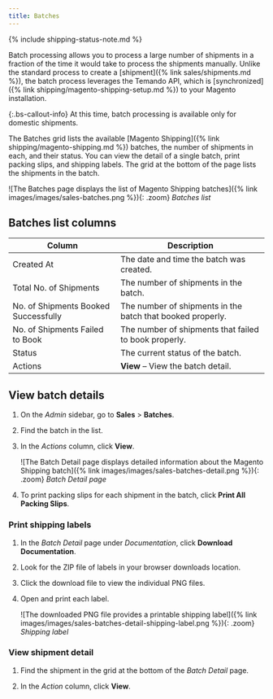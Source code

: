 ```yaml
---
title: Batches
---
```


{% include shipping-status-note.md %}

Batch processing allows you to process a large number of shipments in a fraction of the time it would take to process the shipments manually. Unlike the standard process to create a [shipment]({% link sales/shipments.md %}), the batch process leverages the Temando API, which is [synchronized]({% link shipping/magento-shipping-setup.md %}) to your Magento installation.

{:.bs-callout-info}
At this time, batch processing is available only for domestic shipments.

The Batches grid lists the available [Magento Shipping]({% link shipping/magento-shipping.md %}) batches, the number of shipments in each, and their status. You can view the detail of a single batch, print packing slips, and shipping labels. The grid at the bottom of the page lists the shipments in the batch.

![The Batches page displays the list of Magento Shipping batches]({% link images/images/sales-batches.png %}){: .zoom}
_Batches list_

## Batches list columns

|Column|Description|
|--- |--- |
|Created At|The date and time the batch was created.|
|Total No. of Shipments|The number of shipments in the batch.|
|No. of Shipments Booked Successfully|The number of shipments in the batch that booked properly.|
|No. of Shipments Failed to Book|The number of shipments that failed to book properly.|
|Status|The current status of the batch.|
|Actions|**View** – View the batch detail.|

## View batch details

1. On the _Admin_ sidebar, go to  **Sales** > **Batches**.

1. Find the batch in the list.

1. In the _Actions_ column, click **View**.

   ![The Batch Detail page displays detailed information about the Magento Shipping batch]({% link images/images/sales-batches-detail.png %}){: .zoom}
   _Batch Detail page_

1. To print packing slips for each shipment in the batch, click **Print All Packing Slips**.

### Print shipping labels

1. In the _Batch Detail_ page under _Documentation_, click **Download Documentation**.

1. Look for the ZIP file of labels in your browser downloads location.

1. Click the download file to view the individual PNG files.

1. Open and print each label.

   ![The downloaded PNG file provides a printable shipping label]({% link images/images/sales-batches-detail-shipping-label.png %}){: .zoom}
   _Shipping label_

### View shipment detail

1. Find the shipment in the grid at the bottom of the _Batch Detail_ page.

1. In the _Action_ column, click **View**.
